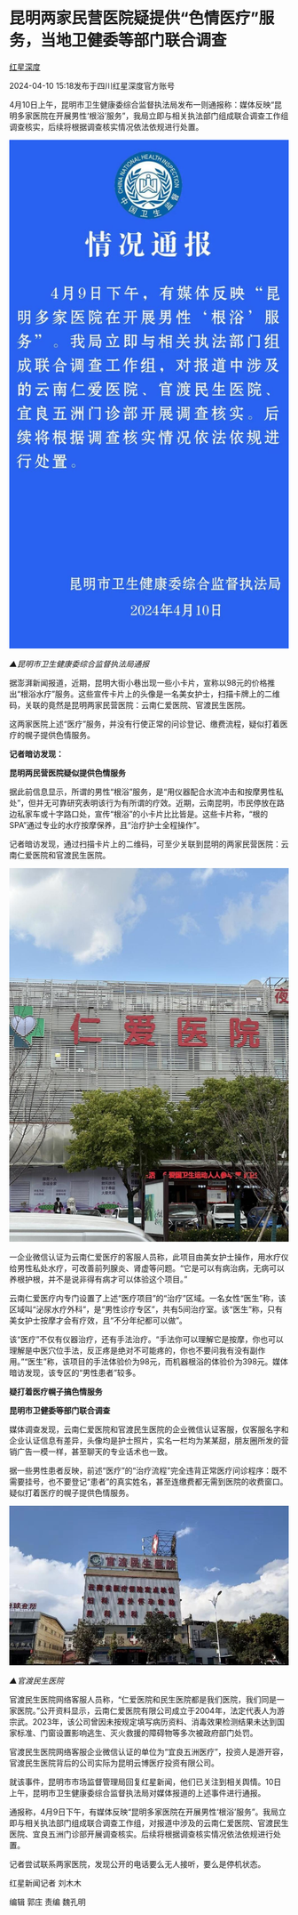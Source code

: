 # 昆明两家民营医院疑提供“色情医疗”服务，当地卫健委等部门联合调查

[](https://news.qq.com/omn/author/8QMb235V6IYUvz0%3D)

[红星深度](https://news.qq.com/omn/author/8QMb235V6IYUvz0%3D)

2024-04-10 15:18发布于四川红星深度官方账号

4月10日上午，昆明市卫生健康委综合监督执法局发布一则通报称：媒体反映“昆明多家医院在开展男性‘根浴’服务”，我局立即与相关执法部门组成联合调查工作组调查核实，后续将根据调查核实情况依法依规进行处置。

![2788253130f53940934825519f57daf5.jpg](https://raw.githubusercontent.com/qqhsx/qqnews_image/main/2024/04/10/昆明两家民营医院疑提供“色情医疗”服务，当地卫健委等部门联合调查/2788253130f53940934825519f57daf5.jpg)

_▲昆明市卫生健康委综合监督执法局通报_

据澎湃新闻报道，近期，昆明大街小巷出现一些小卡片，宣称以98元的价格推出“根浴水疗”服务。这些宣传卡片上的头像是一名美女护士，扫描卡牌上的二维码，关联的竟然是昆明两家民营医院：云南仁爱医院、官渡民生医院。

这两家医院上述“医疗”服务，并没有行使正常的问诊登记、缴费流程，疑似打着医疗的幌子提供色情服务。

**记者暗访发现：**

**昆明两民营医院疑似提供色情服务**

据此前信息显示，所谓的男性“根浴”服务，是“用仪器配合水流冲击和按摩男性私处”，但并无可靠研究表明该行为有所谓的疗效。近期，云南昆明，市民停放在路边私家车或十字路口处，宣传“根浴”的小卡片比比皆是。这些卡片称，“根的SPA”通过专业的水疗按摩保养，且“治疗护士全程操作”。

记者暗访发现，通过扫描卡片上的二维码，可至少关联到昆明的两家民营医院：云南仁爱医院和官渡民生医院。

![68192e9ce563f1dce6aad9eebe5127e3.jpg](https://raw.githubusercontent.com/qqhsx/qqnews_image/main/2024/04/10/昆明两家民营医院疑提供“色情医疗”服务，当地卫健委等部门联合调查/68192e9ce563f1dce6aad9eebe5127e3.jpg)

一企业微信认证为云南仁爱医疗的客服人员称，此项目由美女护士操作，用水疗仪给男性私处水疗，可改善前列腺炎、肾虚等问题。“它是可以有病治病，无病可以养根护根，并不是说非得有病才可以体验这个项目。”

云南仁爱医疗内专门设置了上述“医疗项目”的“治疗”区域。一名女性“医生”称，该区域叫“泌尿水疗外科”，是“男性诊疗专区”，共有5间治疗室。该“医生”称，只有美女护士按摩才会有疗效，且“不分年纪都可以做”。

该“医疗”不仅有仪器治疗，还有手法治疗。“手法你可以理解它是按摩，你也可以理解是中医穴位手法，反正疼是绝对不可能疼的，你也不要问我有没有副作用。”“医生”称，该项目的手法体验价为98元，而机器根浴的体验价为398元。媒体暗访发现，该专区的“男性患者”较多。

**疑打着医疗幌子搞色情服务**

**昆明市卫健委等部门联合调查**

媒体调查发现，云南仁爱医院和官渡民生医院的企业微信认证客服，仅客服名字和企业认证信息有差异，头像均是护士照片，实名一栏均为某某甜，朋友圈所发的营销广告一模一样，甚至聊天的专业话术也一致。

据一些男性患者反映，前述“医疗”的“治疗流程”完全违背正常医疗问诊程序：既不需要挂号，也不要登记“患者”的真实姓名，甚至连缴费都无需到医院的收费窗口。疑似打着医疗的幌子提供色情服务。

![7c02701b309639547f2f6cdabd29eeed.jpg](https://raw.githubusercontent.com/qqhsx/qqnews_image/main/2024/04/10/昆明两家民营医院疑提供“色情医疗”服务，当地卫健委等部门联合调查/7c02701b309639547f2f6cdabd29eeed.jpg)

_▲官渡民生医院_

官渡民生医院网络客服人员称，“仁爱医院和民生医院都是我们医院，我们同是一家医院。”公开资料显示，云南仁爱医院有限公司成立于2004年，法定代表人为游宗武。2023年，该公司曾因未按规定填写病历资料、消毒效果检测结果未达到国家标准、门窗设置影响逃生、灭火救援的障碍物等多次被政府部门处罚。

官渡民生医院网络客服企业微信认证的单位为“宜良五洲医疗”，投资人是游开容，官渡民生医院背后的公司实际为昆明云博医疗投资有限公司。

就该事件，昆明市市场监督管理局回复红星新闻，他们已关注到相关舆情。10日上午，昆明市卫生健康委综合监督执法局对媒体报道的上述事件进行通报。

通报称，4月9日下午，有媒体反映“昆明多家医院在开展男性‘根浴’服务”。我局立即与相关执法部门组成联合调查工作组，对报道中涉及的云南仁爱医院、官渡民生医院、宜良五洲门诊部开展调查核实。后续将根据调查核实情况依法依规进行处置。

记者尝试联系两家医院，发现公开的电话要么无人接听，要么是停机状态。

红星新闻记者 刘木木

编辑 郭庄 责编 魏孔明

